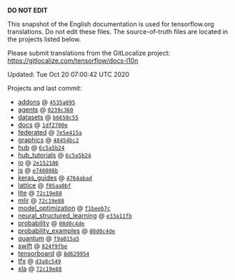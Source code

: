 __DO NOT EDIT__

This snapshot of the English documentation is used for tensorflow.org
translations. Do not edit these files. The source-of-truth files are located in
the projects listed below.

Please submit translations from the GitLocalize project: https://gitlocalize.com/tensorflow/docs-l10n

Updated: Tue Oct 20 07:00:42 UTC 2020

Projects and last commit:

- [addons](https://github.com/tensorflow/addons/tree/master/docs) @ <a href='https://github.com/tensorflow/addons/commit/4535a095ffbfaf88a4c7066d05d17fa60acc37dd'><code>4535a095</code></a>
- [agents](https://github.com/tensorflow/agents/tree/master/docs) @ <a href='https://github.com/tensorflow/agents/commit/0239c360a317bee06e2e7a04d6caffb173af0e81'><code>0239c360</code></a>
- [datasets](https://github.com/tensorflow/datasets/tree/master/docs) @ <a href='https://github.com/tensorflow/datasets/commit/b6650c55ba6bef4abcb91af1b9049ef8b76cd002'><code>b6650c55</code></a>
- [docs](https://github.com/tensorflow/docs/tree/master/site/en) @ <a href='https://github.com/tensorflow/docs/commit/1df2700eac33561cf29d0605ec82af0d59fbf6c1'><code>1df2700e</code></a>
- [federated](https://github.com/tensorflow/federated/tree/master/docs) @ <a href='https://github.com/tensorflow/federated/commit/7e5e415abbea5b8ab352a9b9f239b8566cb436ae'><code>7e5e415a</code></a>
- [graphics](https://github.com/tensorflow/graphics/tree/master/tensorflow_graphics/g3doc) @ <a href='https://github.com/tensorflow/graphics/commit/48454bc297e4b7b59e1fac8b4cc92058e1d7642e'><code>48454bc2</code></a>
- [hub](https://github.com/tensorflow/hub/tree/master/docs) @ <a href='https://github.com/tensorflow/hub/commit/6c5a5b249d158ccbeef436d8ead1b42edb6a8581'><code>6c5a5b24</code></a>
- [hub_tutorials](https://github.com/tensorflow/hub/tree/master/examples/colab) @ <a href='https://github.com/tensorflow/hub/commit/6c5a5b249d158ccbeef436d8ead1b42edb6a8581'><code>6c5a5b24</code></a>
- [io](https://github.com/tensorflow/io/tree/master/docs) @ <a href='https://github.com/tensorflow/io/commit/2e152186d81ee7bd35a1422627b6973bf10c3b4e'><code>2e152186</code></a>
- [js](https://github.com/tensorflow/tfjs-website/tree/master/docs) @ <a href='https://github.com/tensorflow/tfjs-website/commit/e746086bed841a9ff7e6dcfe00b27f7333682105'><code>e746086b</code></a>
- [keras_guides](https://github.com/tensorflow/docs/tree/snapshot-keras/site/en/guide/keras) @ <a href='https://github.com/tensorflow/docs/commit/4764abad680f9698f8ba9ace121ac9d0d9cb69af'><code>4764abad</code></a>
- [lattice](https://github.com/tensorflow/lattice/tree/master/docs) @ <a href='https://github.com/tensorflow/lattice/commit/f05aa0bf2e85756f7a5f49f1378f0d1e428bea2d'><code>f05aa0bf</code></a>
- [lite](https://github.com/tensorflow/tensorflow/tree/master/tensorflow/lite/g3doc) @ <a href='https://github.com/tensorflow/tensorflow/commit/72c19e88800b6147502f293207321d6183646502'><code>72c19e88</code></a>
- [mlir](https://github.com/tensorflow/tensorflow/tree/master/tensorflow/compiler/mlir/g3doc) @ <a href='https://github.com/tensorflow/tensorflow/commit/72c19e88800b6147502f293207321d6183646502'><code>72c19e88</code></a>
- [model_optimization](https://github.com/tensorflow/model-optimization/tree/master/tensorflow_model_optimization/g3doc) @ <a href='https://github.com/tensorflow/model-optimization/commit/f1beeb7ccd00262e68770d1b1a3618fbc872fcc3'><code>f1beeb7c</code></a>
- [neural_structured_learning](https://github.com/tensorflow/neural-structured-learning/tree/master/g3doc) @ <a href='https://github.com/tensorflow/neural-structured-learning/commit/e33a11fba61e6a8cc0cb6f2283fbab6d577f6b06'><code>e33a11fb</code></a>
- [probability](https://github.com/tensorflow/probability/tree/master/tensorflow_probability/g3doc) @ <a href='https://github.com/tensorflow/probability/commit/08d0c4deb45d76af90ea9b9b26099ed8fe7a663a'><code>08d0c4de</code></a>
- [probability_examples](https://github.com/tensorflow/probability/tree/master/tensorflow_probability/examples/jupyter_notebooks) @ <a href='https://github.com/tensorflow/probability/commit/08d0c4deb45d76af90ea9b9b26099ed8fe7a663a'><code>08d0c4de</code></a>
- [quantum](https://github.com/tensorflow/quantum/tree/master/docs) @ <a href='https://github.com/tensorflow/quantum/commit/f9a015a5664dce88ca99f6de85eaf5376ae0cf3a'><code>f9a015a5</code></a>
- [swift](https://github.com/tensorflow/swift/tree/master/docs/site) @ <a href='https://github.com/tensorflow/swift/commit/824f9fbe499642d64e315ac11423a8c9061dd075'><code>824f9fbe</code></a>
- [tensorboard](https://github.com/tensorflow/tensorboard/tree/master/docs) @ <a href='https://github.com/tensorflow/tensorboard/commit/8d629954c251ee7a27f0a90de1297c4a0042e943'><code>8d629954</code></a>
- [tfx](https://github.com/tensorflow/tfx/tree/master/docs) @ <a href='https://github.com/tensorflow/tfx/commit/d3a8c549289c2b004902bbaf240eaa1cc6095f28'><code>d3a8c549</code></a>
- [xla](https://github.com/tensorflow/tensorflow/tree/master/tensorflow/compiler/xla/g3doc) @ <a href='https://github.com/tensorflow/tensorflow/commit/72c19e88800b6147502f293207321d6183646502'><code>72c19e88</code></a>

